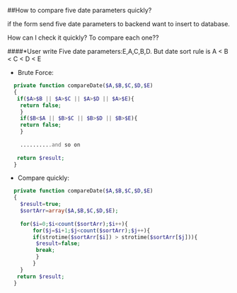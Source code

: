 ##How to compare five date parameters quickly? 

if the form send five date parameters to backend want to insert to database. 

How can I check it quickly? To compare each one?? 

####*User write Five date parameters:E,A,C,B,D. But date sort rule is A < B < C < D < E 


* Brute Force:

```php
  private function compareDate($A,$B,$C,$D,$E)
  {
   if($A>$B || $A>$C || $A>$D || $A>$E){
    return false;
    }
    if($B<$A || $B>$C || $B>$D || $B>$E){
    return false;
    }
  
    ..........and so on
  
   return $result;
  }
```

* Compare quickly:

```php
  private function compareDate($A,$B,$C,$D,$E)
  {
    $result=true;
    $sortArr=array($A,$B,$C,$D,$E);
  
    for($i=0;$i<count($sortArr);$i++){
        for($j=$i+1;$j<count($sortArr);$j++){
        if(strotime($sortArr[$i]) > strotime($sortArr[$j])){
         $result=false;
         break;
         }
        }
    }
   return $result;
  }
```
